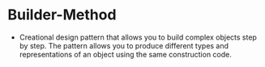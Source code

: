 ﻿# Builder-Method

- Creational design pattern that allows you to build complex objects step by step. The pattern allows you to produce different types and representations of an object using the same construction code.
